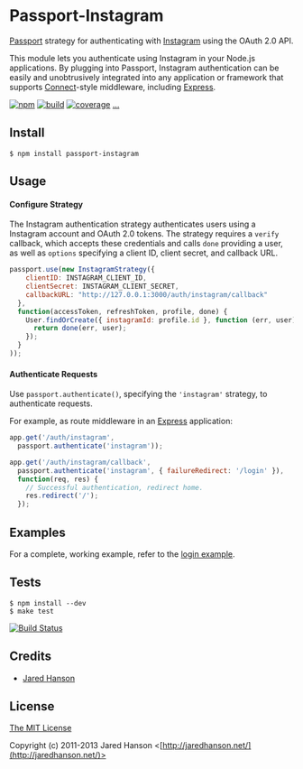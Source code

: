 # Passport-Instagram

[Passport](https://github.com/jaredhanson/passport) strategy for authenticating
with [Instagram](http://instagr.am/) using the OAuth 2.0 API.

This module lets you authenticate using Instagram in your Node.js applications.
By plugging into Passport, Instagram authentication can be easily and
unobtrusively integrated into any application or framework that supports
[Connect](http://www.senchalabs.org/connect/)-style middleware, including
[Express](http://expressjs.com/).

[![npm](https://img.shields.io/npm/v/passport-instagram.svg)](https://www.npmjs.com/package/passport-instagram)
[![build](https://img.shields.io/travis/jaredhanson/passport-instagram.svg)](https://travis-ci.org/jaredhanson/passport-instagram)
[![coverage](https://img.shields.io/coveralls/jaredhanson/passport-instagram.svg)](https://coveralls.io/github/jaredhanson/passport-instagram)
[...](https://github.com/jaredhanson/passport-instagram/wiki/Status)

## Install

```shell
$ npm install passport-instagram
```

## Usage

#### Configure Strategy

The Instagram authentication strategy authenticates users using a Instagram
account and OAuth 2.0 tokens.  The strategy requires a `verify` callback, which
accepts these credentials and calls `done` providing a user, as well as
`options` specifying a client ID, client secret, and callback URL.

```js
passport.use(new InstagramStrategy({
    clientID: INSTAGRAM_CLIENT_ID,
    clientSecret: INSTAGRAM_CLIENT_SECRET,
    callbackURL: "http://127.0.0.1:3000/auth/instagram/callback"
  },
  function(accessToken, refreshToken, profile, done) {
    User.findOrCreate({ instagramId: profile.id }, function (err, user) {
      return done(err, user);
    });
  }
));
```

#### Authenticate Requests

Use `passport.authenticate()`, specifying the `'instagram'` strategy, to
authenticate requests.

For example, as route middleware in an [Express](http://expressjs.com/)
application:

```js
app.get('/auth/instagram',
  passport.authenticate('instagram'));

app.get('/auth/instagram/callback', 
  passport.authenticate('instagram', { failureRedirect: '/login' }),
  function(req, res) {
    // Successful authentication, redirect home.
    res.redirect('/');
  });
```

## Examples

For a complete, working example, refer to the [login example](https://github.com/jaredhanson/passport-instagram/tree/master/examples/login).

## Tests

```shell
$ npm install --dev
$ make test
```

[![Build Status](https://secure.travis-ci.org/jaredhanson/passport-instagram.png)](http://travis-ci.org/jaredhanson/passport-instagram)

## Credits

  - [Jared Hanson](http://github.com/jaredhanson)

## License

[The MIT License](http://opensource.org/licenses/MIT)

Copyright (c) 2011-2013 Jared Hanson <[http://jaredhanson.net/](http://jaredhanson.net/)>


